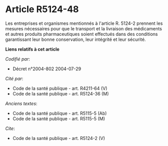 # Article R5124-48

Les entreprises et organismes mentionnés à l'article R. 5124-2 prennent les mesures nécessaires pour que le transport et la
livraison des médicaments et autres produits pharmaceutiques soient effectués dans des conditions garantissant leur bonne
conservation, leur intégrité et leur sécurité.

**Liens relatifs à cet article**

_Codifié par_:

  - Décret n°2004-802 2004-07-29

_Cité par_:

  - Code de la santé publique - art. R4211-64 (V)
  - Code de la santé publique - art. R5124-36 (M)

_Anciens textes_:

  - Code de la santé publique - art. R5115-5 (Ab)
  - Code de la santé publique - art. R5115-5 (M)

_Cite_:

  - Code de la santé publique - art. R5124-2 (V)
